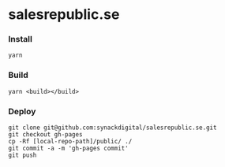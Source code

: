 # salesrepublic.se

### Install

```
yarn
```

### Build

```
yarn <build></build>
```

### Deploy

```
git clone git@github.com:synackdigital/salesrepublic.se.git
git checkout gh-pages
cp -Rf [local-repo-path]/public/ ./
git commit -a -m 'gh-pages commit'
git push
```

